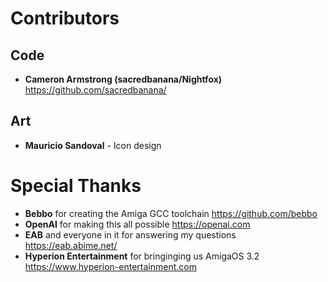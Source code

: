 # Contributors
## Code
- **Cameron Armstrong (sacredbanana/Nightfox)** https://github.com/sacredbanana/

## Art
- **Mauricio Sandoval** - Icon design

# Special Thanks
- **Bebbo** for creating the Amiga GCC toolchain https://github.com/bebbo
- **OpenAI** for making this all possible https://openai.com
- **EAB** and everyone in it for answering my questions https://eab.abime.net/
- **Hyperion Entertainment** for bringinging us AmigaOS 3.2 https://www.hyperion-entertainment.com
